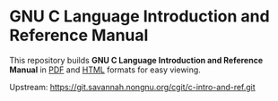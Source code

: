 # GNU C Language Introduction and Reference Manual

This repository builds **GNU C Language Introduction and Reference Manual** in
[PDF](https://pranabdas.github.io/gnu-c-intro-ref/c.pdf) and [HTML](
https://pranabdas.github.io/gnu-c-intro-ref/) formats for easy viewing.

Upstream: <https://git.savannah.nongnu.org/cgit/c-intro-and-ref.git>
